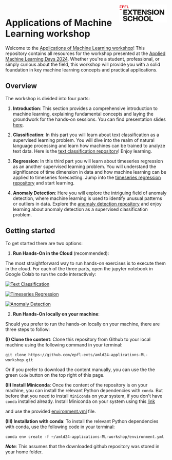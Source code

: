 
<img src="static/logo_red.png" width="150px" align="right">

# Applications of Machine Learning workshop


Welcome to the [Applications of Machine Learning workshop]()! This repository contains all resources for the workshop presented at the [Applied Machine Learning Days 2024](https://2024.appliedmldays.org/). Whether you're a student, professional, or simply curious about the field, this workshop will provide you with a solid foundation in key machine learning concepts and practical applications.


## Overview


The workshop is divided into four parts:

1. **Introduction**: This section provides a comprehensive introduction to machine learning, explaining fundamental concepts and laying the groundwork for the hands-on sessions. You can find presentation slides [here]().

2. **Classification**: In this part you will learn about text classification as a supervised learning problem. You will dive into the realm of natural language processing and learn how machines can be trained to analyze text data. Here is the [text classification repository](https://github.com/epfl-exts/amld24-applications-ML-workshop/tree/main/text_classification_case_study)! Enjoy learning.

3. **Regression**: In this third part you will learn about timeseries regression as an another supervised learning problem. You will understand the significance of time dimension in data and how machine learning can be applied to timeseries forecasting. Jump into the [timeseries regression repository](https://github.com/epfl-exts/amld24-applications-ML-workshop/tree/main/timeseries_regression_case_study) and start learning.

4. **Anomaly Detection**: Here you will explore the intriguing field of anomaly detection, where machine learning is used to identify unusual patterns or outliers in data. Explore the [anomaly detection repository](https://github.com/epfl-exts/amld24-applications-ML-workshop/tree/main/anomaly_detection_case_study) and enjoy learning about anomaly detection as a supervised classification problem.



## Getting started

To get started there are two options:

1. **Run Hands-On in the Cloud** (recommended):

The most straightforward way to run hands-on exercises is to execute them in the cloud. For each of the three parts, open the jupyter notebook in Google Colab to run the code interactively:

[![Text Classification](https://colab.research.google.com/assets/colab-badge.svg)](https://colab.research.google.com/github/epfl-exts/amld24-applications-ML-workshop/blob/main/timeseries_regression_case_study/timeseries_prediction_workbook.ipynb)

[![Timeseries Regression](https://colab.research.google.com/assets/colab-badge.svg)](https://colab.research.google.com/github/epfl-exts/amld24-applications-ML-workshop/blob/main/timeseries_regression_case_study/timeseries_prediction_workbook.ipynb)

[![Anomaly Detection](https://colab.research.google.com/assets/colab-badge.svg)](https://colab.research.google.com/github/epfl-exts/amld24-applications-ML-workshop/blob/main/timeseries_regression_case_study/timeseries_prediction_workbook.ipynb)

2. **Run Hands-On locally on your machine**:

Should you prefer to run the hands-on locally on your machine, there are three steps to follow:

**(I) Clone the content**: Clone this repository from Github to your local machine using the following command in your terminal:

```
git clone https://github.com/epfl-exts/amld24-applications-ML-workshop.git
```

Or if you prefer to download the content manually, you can use the the green `Code` button on the top right of this page.

**(II) Install Miniconda**: Once the content of the repository is on your machine, you can install the relevant Python dependencies with `conda`. But before that you need to install `Miniconda` on your system, if you don't have `conda` installed already. Install Miniconda on your system using this [link](https://docs.conda.io/en/latest/miniconda.html)


and use the provided [environment.yml](https://github.com/epfl-exts/amld24-applications-ML-workshop/blob/main/environment.yml) file.

**(III) Installation with conda**: To install the relevant Python dependencies with conda, use the following code in your terminal:

```
conda env create -f ~/amld24-applications-ML-workshop/environment.yml
```

***Note***: This assumes that the downloaded github repository was stored in your home folder.